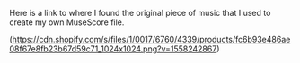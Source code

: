 Here is a link to where I found the original piece of music that I used to create my own MuseScore file.

(https://cdn.shopify.com/s/files/1/0017/6760/4339/products/fc6b93e486ae08f67e8fb23b67d59c71_1024x1024.png?v=1558242867)

